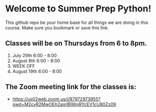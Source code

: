 # Welcome to Summer Prep Python!
This github repo be your home base for all things we are doing in this course.  Make sure you bookmark or save this link.

## Classes will be on Thursdays from 6 to 8pm. 
1. July 29th 6:00 - 8:00
2. August 8th 6:00 - 8:00
3. WEEK OFF
4. August 19th 6:00 - 8:00

## The Zoom meeting link for the classes is:  
* https://us02web.zoom.us/j/87972973955?pwd=M2cyR2MwOEh2am1BWmRYcEV1cU80Zz09
